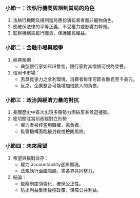 ### 小節一：法執行機関與規制當局的角色
1. 法執行機関及規制當局應扮演監督者而非寵物角色。
2. 應確保法律的平等正義，不受權力或影響力幹預。
3. 監察機構需履行職責，保護國民權益。

### 小節二：金融市場與競爭
1. 經典案例：
   - 典型銀行家如FDR曾言，銀行家對其憎恨可視為榮譽。
2. 信用卡市場：
   - 若具竟爭力之金利環境，消費者每年可節省數百至千美元。
   - 反之，企業整合可能增加借款人的負擔。

### 小節三：政治與經濟力量的對抗
1. 美國歷史中首次出現多股勢力團結反某候選擅勢。
2. 密切關注當前政經對立形勢：
   - 權力者被控濫用職權，需負責。
   - 監管機構面臨被封殺或檢閲風險。

### 小節四：未來展望
1. 希望與挑戰並存：
   - 權力 accountability逐漸顯現。
   - 法規執行面臨瓶頸，需各界共同努力。
2. 結論：
   - 監察制度須強化，確保公正性。
   - 防止利益集團操控政策，保障公共利益。